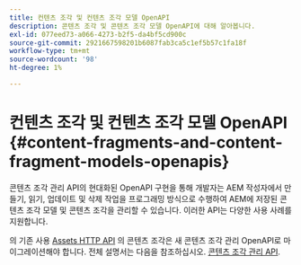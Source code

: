 ```yaml
---
title: 컨텐츠 조각 및 컨텐츠 조각 모델 OpenAPI
description: 콘텐츠 조각 및 콘텐츠 조각 모델 OpenAPI에 대해 알아봅니다.
exl-id: 077eed73-a066-4273-b2f5-da4bf5cd900c
source-git-commit: 2921667598201b6087fab3ca5c1ef5b57c1fa18f
workflow-type: tm+mt
source-wordcount: '98'
ht-degree: 1%

---
```


# 컨텐츠 조각 및 컨텐츠 조각 모델 OpenAPI {#content-fragments-and-content-fragment-models-openapis}

콘텐츠 조각 관리 API의 현대화된 OpenAPI 구현을 통해 개발자는 AEM 작성자에서 만들기, 읽기, 업데이트 및 삭제 작업을 프로그래밍 방식으로 수행하여 AEM에 저장된 콘텐츠 조각 모델 및 콘텐츠 조각을 관리할 수 있습니다. 이러한 API는 다양한 사용 사례를 지원합니다.

의 기존 사용 [Assets HTTP API](https://experienceleague.adobe.com/en/docs/experience-manager-cloud-service/content/assets/admin/mac-api-assets) 의 콘텐츠 조각은 새 콘텐츠 조각 관리 OpenAPI로 마이그레이션해야 합니다. 전체 설명서는 다음을 참조하십시오. [콘텐츠 조각 관리 API](https://developer.adobe.com/experience-cloud/experience-manager-apis/api/stable/sites/).
